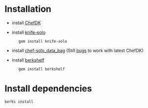 
Installation
============

- install [ChefDK](https://downloads.chef.io/chef-dk/)
- install [knife-solo](https://github.com/matschaffer/knife-solo)

         gem install knife-solo

- install [chef-solo\_data\_bag](https://github.com/thbishop/knife-solo_data_bag)
  (Still [bugs](https://github.com/thbishop/knife-solo_data_bag/issues) to work with latest ChefDK)

- install [berkshelf](http://berkshelf.com/)

         gem install berkshelf


Install dependencies
====================

    berks install

